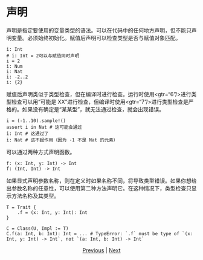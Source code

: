 # 声明

声明是指定要使用的变量类型的语法。可以在代码中的任何地方声明，但不能只声明变量。必须始终初始化。赋值后声明可以检查类型是否与赋值对象匹配。


```erg
i: Int
# i: Int = 2可以与赋值同时声明
i = 2
i: Num
i: Nat
i: -2..2
i: {2}
```

赋值后声明类似于类型检查，但在编译时进行检查。运行时使用<gtr=“6”/>进行类型检查可以用“可能是 XX”进行检查，但编译时使用<gtr=“7”/>进行类型检查是严格的。如果没有确定是“某某型”，就无法通过检查，就会出现错误。


```erg
i = (-1..10).sample!()
assert i in Nat # 这可能会通过
i: Int # 这通过了
i: Nat # 这不起作用（因为 -1 不是 Nat 的元素）
```

可以通过两种方式声明函数。


```erg
f: (x: Int, y: Int) -> Int
f: (Int, Int) -> Int
```

如果显式声明参数名称，则在定义时如果名称不同，将导致类型错误。如果你想给出参数名称的任意性，可以使用第二种方法声明它。在这种情况下，类型检查只显示方法名称及其类型。


```erg
T = Trait {
    .f = (x: Int, y: Int): Int
}

C = Class(U, Impl := T)
C.f(a: Int, b: Int): Int = ... # TypeError: `.f` must be type of `(x: Int, y: Int) -> Int`, not `(a: Int, b: Int) -> Int`
```

<p align='center'>
    <a href='./02_name.md'>Previous</a> | <a href='./04_function.md'>Next</a>
</p>
